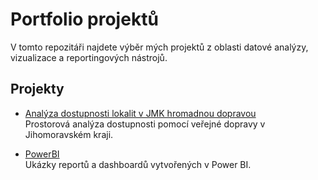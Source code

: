 # Portfolio projektů

V tomto repozitáři najdete výběr mých projektů z oblasti datové analýzy, vizualizace a reportingových nástrojů.

## Projekty

- [Analýza dostupnosti lokalit v JMK hromadnou dopravou](./Anal%C3%BDza%20dopravn%C3%AD%20dostupnosti%20v%20JMK%20hromadnou%20dopravou)  
  Prostorová analýza dostupnosti pomocí veřejné dopravy v Jihomoravském kraji.
 
- [PowerBI](./PowerBI)  
  Ukázky reportů a dashboardů vytvořených v Power BI.
  

